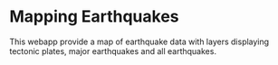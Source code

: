 # Mapping Earthquakes

This webapp provide a map of earthquake data with layers displaying tectonic plates, major earthquakes and all earthquakes. 
